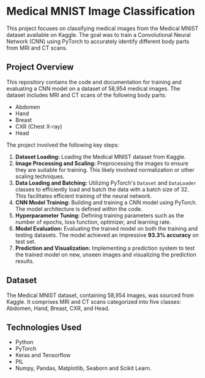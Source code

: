 
# Medical MNIST Image Classification

This project focuses on classifying medical images from the Medical MNIST dataset available on Kaggle. The goal was to train a Convolutional Neural Network (CNN) using PyTorch to accurately identify different body parts from MRI and CT scans.

## Project Overview

This repository contains the code and documentation for training and evaluating a CNN model on a dataset of 58,954 medical images. The dataset includes MRI and CT scans of the following body parts:

* Abdomen
* Hand
* Breast
* CXR (Chest X-ray)
* Head

The project involved the following key steps:

1.  **Dataset Loading:** Loading the Medical MNIST dataset from Kaggle.
2.  **Image Processing and Scaling:** Preprocessing the images to ensure they are suitable for training. This likely involved normalization or other scaling techniques.
3.  **Data Loading and Batching:** Utilizing PyTorch's `Dataset` and `DataLoader` classes to efficiently load and batch the data with a batch size of 32. This facilitates efficient training of the neural network.
4.  **CNN Model Training:** Building and training a CNN model using PyTorch. The model architecture is defined within the code.
5.  **Hyperparameter Tuning:** Defining training parameters such as the number of epochs, loss function, optimizer, and learning rate.
6.  **Model Evaluation:** Evaluating the trained model on both the training and testing datasets. The model achieved an impressive **93.3% accuracy** on test set.
7.  **Prediction and Visualization:** Implementing a prediction system to test the trained model on new, unseen images and visualizing the prediction results.

## Dataset

The Medical MNIST dataset, containing 58,954 images, was sourced from Kaggle. It comprises MRI and CT scans categorized into five classes: Abdomen, Hand, Breast, CXR, and Head.

## Technologies Used

* Python
* PyTorch
* Keras and Tensorflow
* PIL
* Numpy, Pandas, Matplotlib, Seaborn and Scikit Learn. 
